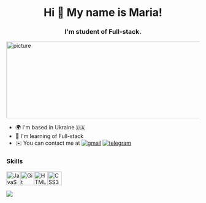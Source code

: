 <h1 align="center">Hi 👋 My name is Maria! </h1>
<h3 align="center">I'm student of Full-stack.</h3>
  <img src="https://st4.depositphotos.com/10325396/21636/i/450/depositphotos_216360862-stock-photo-programming-code-abstract-technology-background.jpg"width="900" height="200"alt="picture">
  
* 🌍  I'm based in Ukraine 🇺🇦
* 🧠  I'm learning of Full-stack
* ✉️  You can contact me at [![gmail](https://img.shields.io/badge/gmail-white?style=flat&logo=gmail)](https://idkovalyova@gmail.com)
 [![telegram](https://img.shields.io/badge/telegram-blue?style=flat&logo=telegram)](https://t.me/kovalyova454)


### Skills  

<p align="left"> <a href="https://developer.mozilla.org/en-US/docs/Web/JavaScript" target="_blank" rel="noreferrer"><img src="https://raw.githubusercontent.com/danielcranney/readme-generator/main/public/icons/skills/javascript-colored.svg" width="36" height="36" alt="JavaScript" /></a><a href="https://git-scm.com/" target="_blank" rel="noreferrer"><img src="https://raw.githubusercontent.com/danielcranney/readme-generator/main/public/icons/skills/git-colored.svg" width="36" height="36" alt="Git" /></a><a href="https://developer.mozilla.org/en-US/docs/Glossary/HTML5" target="_blank" rel="noreferrer"><img src="https://raw.githubusercontent.com/danielcranney/readme-generator/main/public/icons/skills/html5-colored.svg" width="36" height="36" alt="HTML5" /></a><a href="https://www.w3.org/TR/CSS/#css" target="_blank" rel="noreferrer"><img src="https://raw.githubusercontent.com/danielcranney/readme-generator/main/public/icons/skills/css3-colored.svg" width="36" height="36" alt="CSS3" /></a> </p>

<a href="https://www.github.com/KovalyovaMaria" target="_blank" rel="noreferrer"><img src="https://img.shields.io/github/followers/KovalyovaMaria?logo=github&style=for-the-badge&color=0891b2&labelColor=1c1917" /></a>
